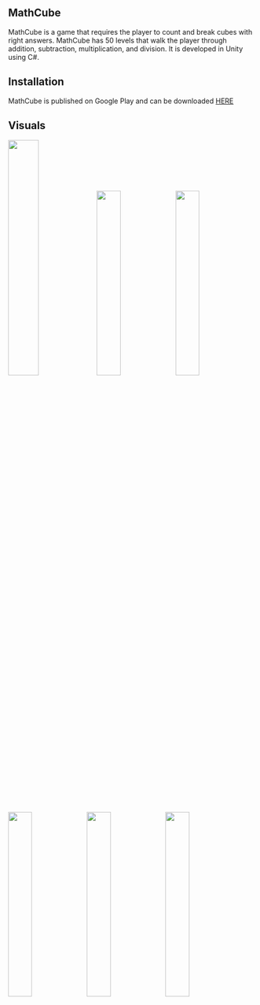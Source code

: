 
<h2>MathCube</h2>
<p>MathCube is a game that requires the player to count and break cubes with right answers. MathCube has 50 levels that walk the player through addition, subtraction, multiplication, and division. It is developed in Unity using C#.<br>
</p>

<h2>Installation</h2>
<p>MathCube is published on Google Play and can be downloaded <a href="https://play.google.com/store/apps/details?id=com.AlicityDev.MathCube&fbclid=IwAR2cMhKaSWpnTwBIPiR8nIWYynxLJI8Uh5DspD3AdM3DNo4g4VKxrybjfZs">HERE</a> <br>
</p>

<h2>Visuals</h2>
<p>
<img src="MathCube.gif"/ width="35%">
<img src="https://play-lh.googleusercontent.com/PnjXLHYx9y2B-RTmsPpoGXWt_J0n0VsO9_EThxSyNVCsNaEHLdkrtAwTOxqXAm6t6kY=w2477-h1302-rw"/ width="31%">
<img src="https://play-lh.googleusercontent.com/xLJh0zvq1TFWbv4ucufdIFRPyT-SmCCv2wJo_YkYLDtHt6jRYrT0pv7iU_T_-ZTa53M=w2477-h1302-rw"/ width="31%">
<img src="https://play-lh.googleusercontent.com/6SY45Uy_2Pm09iiei1JPb-2LfhibJzmxDEpvWfZZiv8EA0juVPDLv0h2m_ko8NiZVg=w2477-h1302-rw"/ width="31%">
<img src="https://play-lh.googleusercontent.com/u9ynJJsqV2_Z8YRPjnwskQX0051lPCulgKmyaJyFMiDIcftSUVVvR6rdiLKsxXEGaGqw=w2477-h1302-rw"/ width="31%">
<img src="https://play-lh.googleusercontent.com/_hQL6NZWUK5UDohKH8FwSl0zTQggenKWhK3gZVvE_7EINesV2HPuWFc_TrAAWEnPP-LG=w2477-h1302-rw"/ width="31%">
</p>
